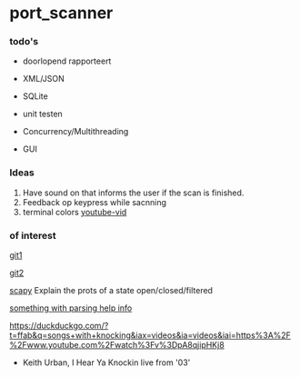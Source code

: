 # port_scanner

### todo's
- doorlopend rapporteert
- XML/JSON
- SQLite
  
- unit testen
- Concurrency/Multithreading
- GUI


### Ideas
1. Have sound on that informs the user if the scan is finished.
2. Feedback op keypress while sacnning
3. terminal colors [youtube-vid](https://www.youtube.com/watch?v=yDlAw5q4ctE)

### of interest
[git1](https://github.com/interference-security/Multiport/blob/master/multiport.py)

[git2](https://github.com/dievus/threader3000/blob/master/threader3000.py)

[scapy](https://resources.infosecinstitute.com/topic/port-scanning-using-scapy/)
Explain the prots of a state open/closed/filtered

[something with parsing help info](https://stackoverflow.com/questions/15753701/how-can-i-pass-a-list-as-a-command-line-argument-with-argparse)

https://duckduckgo.com/?t=ffab&q=songs+with+knocking&iax=videos&ia=videos&iai=https%3A%2F%2Fwww.youtube.com%2Fwatch%3Fv%3DpA8qjipHKj8
- Keith Urban, I Hear Ya Knockin live from '03'
  